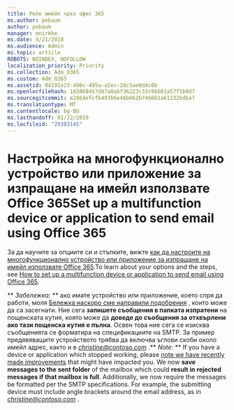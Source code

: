 ```yaml
---
title: Реле имейл чрез офис 365
ms.author: pebaum
author: pebaum
manager: mnirkhe
ms.date: 9/21/2018
ms.audience: Admin
ms.topic: article
ROBOTS: NOINDEX, NOFOLLOW
localization_priority: Priority
ms.collection: Adm_O365
ms.custom: Adm_O365
ms.assetid: 84191e23-496c-495a-a2ec-28c5ae0d4c0b
ms.openlocfilehash: 1d3868457d87a0abf36223c33c96b01a57f5b8d7
ms.sourcegitcommit: e2864efcfb493b6e46b662b746661a61232bdba7
ms.translationtype: MT
ms.contentlocale: bg-BG
ms.lasthandoff: 01/22/2019
ms.locfileid: "29383145"
---
```

# <a name="set-up-a-multifunction-device-or-application-to-send-email-using-office-365"></a><span data-ttu-id="af088-102">Настройка на многофункционално устройство или приложение за изпращане на имейл използвате Office 365</span><span class="sxs-lookup"><span data-stu-id="af088-102">Set up a multifunction device or application to send email using Office 365</span></span>

<span data-ttu-id="af088-103">За да научите за опциите си и стъпките, вижте [как да настроите на многофункционално устройство или приложение за изпращане на имейл използвате Office 365](https://support.office.com/article/69f58e99-c550-4274-ad18-c805d654b4c4).</span><span class="sxs-lookup"><span data-stu-id="af088-103">To learn about your options and the steps, see [How to set up a multifunction device or application to send email using Office 365](https://support.office.com/article/69f58e99-c550-4274-ad18-c805d654b4c4).</span></span>
  
 <span data-ttu-id="af088-p101">\*\* *Забележка:* \*\* ако имате устройство или приложение, което спря да работи, моля [Бележка наскоро сме направили подобрения](https://support.microsoft.com/help/4458479/) , които може да са засегнати. Ние сега **запишете съобщения в папката изпратени** на пощенската кутия, която може да **доведе до съобщения за отхвърлени ако тази пощенска кутия е пълна**. Освен това ние сега се изисква съобщенията се форматира на спецификациите на SMTP. За пример предявяващите устройството трябва да включва ъглови скоби около имейл адрес, както и в *christine@contoso.com* .</span><span class="sxs-lookup"><span data-stu-id="af088-p101">\*\* *Note:* \*\* If you have a device or application which stopped working, please [note we have recently made improvements](https://support.microsoft.com/help/4458479/) that might have impacted you. We now **save messages to the sent folder** of the mailbox which could **result in rejected messages if that mailbox is full**. Additionally, we now require the messages be formatted per the SMTP specifications. For example, the submitting device must include angle brackets around the email address, as in  *christine@contoso.com*  .</span></span> 
  

